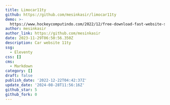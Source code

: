 ```yaml
---
title: Limocar11ty
github: https://github.com/mesinkasir/limocar11ty
demo: >-
  https://www.hockeycomputindo.com/2022/12/free-download-fast-website-seo-car11ty.html
author: mesinkasir
author_link: https://github.com/mesinkasir
date: 2023-11-29T06:50:56.350Z
description: Car website 11ty
ssg:
  - Eleventy
css: []
cms:
  - Markdown
category: []
draft: false
publish_date: '2022-12-22T04:42:37Z'
update_date: '2024-08-28T11:56:16Z'
github_star: 5
github_fork: 0
---
```

